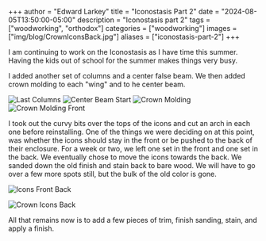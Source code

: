+++
author = "Edward Larkey"
title = "Iconostasis Part 2"
date = "2024-08-05T13:50:00-05:00"
description = "Iconostasis part 2"
tags = ["woodworking", "orthodox"]
categories = ["woodworking"]
images  = ["img/blog/CrownIconsBack.jpg"]
aliases = ["iconostasis-part-2"]
+++

I am continuing to work on the Iconostasis as I have time this summer. Having
the kids out of school for the summer makes things very busy.

I added another set of columns and a center false beam. We then added crown
molding to each "wing" and to he center beam.

![Last Columns](/img/blog/LastColumns.jpg "Last Columns")
![Center Beam Start](/img/blog/CenterBeamStart.jpg "Center Beam Start")
![Crown Molding](/img/blog/CrownMolding.jpg "Crown Molding")
![Crown Molding Front](/img/blog/CrownMoldingFront.jpg "Crown Molding Front")

I took out the curvy bits over the tops of the icons and cut an arch in each
one before reinstalling. One of the things we were deciding on at this point,
was whether the icons should stay in the front or be pushed to the back of
their enclosure. For a week or two, we left one set in the front and one set in
the back. We eventually chose to move the icons towards the back. We sanded
down the old finish and stain back to bare wood. We will have to go over a few
more spots still, but the bulk of the old color is gone.

![Icons Front Back](/img/blog/IconsFrontBack.jpg "Icons in the front and back")

![Crown Icons Back](/img/blog/CrownIconsBack.jpg "Crown molding with icons in the back")

All that remains now is to add a few pieces of trim, finish sanding, stain, and
apply a finish.
